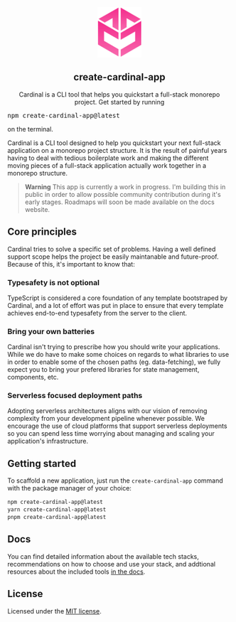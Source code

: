<p align="center">
  <img src="https://raw.githubusercontent.com/ernesto-oss/cardinal/main/www/src/assets/brand/cardinal-icon.svg" width="100" alt="Cardinal Logo" />
</p>

<h2 align="center">
  create-cardinal-app
</h2>

<p align="center">
  Cardinal is a CLI tool that helps you quickstart a full-stack monorepo project. Get started by running <pre>npm create-cardinal-app@latest</pre> on the terminal.
</>

Cardinal is a CLI tool designed to help you quickstart your next full-stack application on a monorepo project structure. It is the result of painful years having to deal with tedious boilerplate work and making the different moving pieces of a full-stack application actually work together in a monorepo structure.

> **Warning**
> This app is currently a work in progress. I'm building this in public in order to allow possible community contribution during it's early stages.
> Roadmaps will soon be made available on the docs website.

## Core principles

Cardinal tries to solve a specific set of problems. Having a well defined support scope helps the project be easily maintanable and future-proof. Because of this, it's important to know that:

### Typesafety is not optional

TypeScript is considered a core foundation of any template bootstraped by Cardinal, and a lot of effort was put in place to ensure that every template achieves end-to-end typesafety from the server to the client.

### Bring your own batteries

Cardinal isn't trying to prescribe how you should write your applications. While we do have to make some choices on regards to what libraries to use in order to enable some of the chosen paths (eg. data-fetching), we fully expect you to bring your prefered libraries for state management, components, etc.

### Serverless focused deployment paths

Adopting serverless architectures aligns with our vision of removing complexity from your development pipeline whenever possible. We encourage the use of cloud platforms that support serverless deployments so you can spend less time worrying about managing and scaling your application's infrastructure.

## Getting started

To scaffold a new application, just run the `create-cardinal-app` command with the package manager of your choice:

```bash
npm create-cardinal-app@latest
yarn create-cardinal-app@latest
pnpm create-cardinal-app@latest
```

## Docs

You can find detailed information about the available tech stacks, recommendations on how to choose and use your stack, and addtional resources about the included tools [in the docs](https://cardinal.ernestoresende.com/docs/en/introduction).

## License

Licensed under the [MIT license](https://raw.githubusercontent.com/ernesto-oss/cardinal/main/LICENSE.md").
